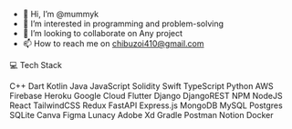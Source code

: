 - 👋 Hi, I’m @mummyk
- 👀 I’m interested in programming and problem-solving 
- 💞️ I’m looking to collaborate on Any project
- 📫 How to reach me on chibuzoi410@gmail.com

💻 Tech Stack

C++ Dart Kotlin Java JavaScript Solidity Swift TypeScript Python AWS Firebase Heroku Google Cloud Flutter Django DjangoREST NPM NodeJS React TailwindCSS Redux FastAPI Express.js MongoDB MySQL Postgres SQLite Canva Figma Lunacy Adobe Xd Gradle Postman Notion Docker

<!---
mummyk/mummyk is a ✨ special ✨ repository because its `README.md` (this file) appears on your GitHub profile.
You can click the Preview link to take a look at your changes.
--->
